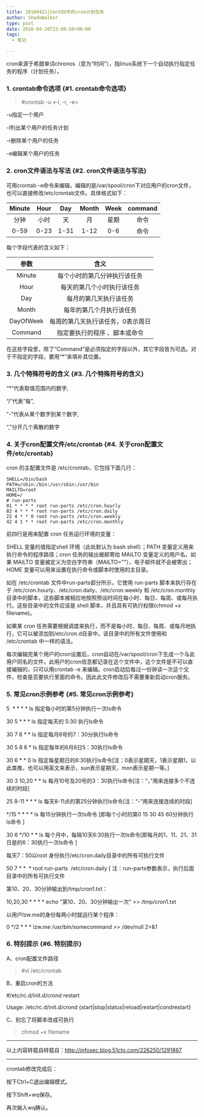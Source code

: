 ```yaml
---
title: 20160421|CentOS中的cron计划任务
author: ShadoWalker
type: post
date: 2016-04-20T23:09:58+00:00
tags:
  - 笔记

---
```

cron来源于希腊单词chronos（意为“时间”），指linux系统下一个自动执行指定任务的程序（计划任务）。

### 1. crontab命令选项 {#1. crontab命令选项}

> #crontab -u <-l, -r, -e>

-u指定一个用户
  
-l列出某个用户的任务计划
  
-r删除某个用户的任务
  
-e编辑某个用户的任务

### 2. cron文件语法与写法 {#2. cron文件语法与写法}

可用crontab -e命令来编辑，编辑的是/var/spool/cron下对应用户的cron文件，也可以直接修改/etc/crontab文件。具体格式如下：

| Minute | Hour | Day | Month | Week | command |
| :-: | :-: | :-: | :-: | :-: | :-: |
| 分钟 | 小时 | 天 | 月 | 星期 | 命令 |
| 0-59 | 0-23 | 1-31 | 1-12 | 0-6 | 命令 |

每个字段代表的含义如下：

| 参数 | 含义 |
| :-: | :-: |
| Minute | 每个小时的第几分钟执行该任务 |
| Hour | 每天的第几个小时执行该任务 |
| Day | 每月的第几天执行该任务 |
| Month | 每年的第几个月执行该任务 |
| DayOfWeek | 每周的第几天执行该任务，0表示周日 |
| Command | 指定要执行的程序 、脚本或命令 |

在这些字段里，除了“Command”是必须指定的字段以外，其它字段皆为可选。对于不指定的字段，要用“*”来填补其位置。

### 3. 几个特殊符号的含义 {#3. 几个特殊符号的含义}

“*”代表取值范围内的数字,
  
“/”代表”每”,
  
“-”代表从某个数字到某个数字,
  
“,”分开几个离散的数字

### 4. 关于cron配置文件/etc/crontab {#4. 关于cron配置文件/etc/crontab}

cron 的主配置文件是 /etc/crontab，它包括下面几行：

```go-html-template
SHELL=/bin/bash
PATH=/sbin:/bin:/usr/sbin:/usr/bin
MAILTO=root
HOME=/
# run-parts
01 * * * * root run-parts /etc/cron.hourly
02 4 * * * root run-parts /etc/cron.daily
22 4 * * 0 root run-parts /etc/cron.weekly
42 4 1 * * root run-parts /etc/cron.monthly
```

前四行是用来配置 cron 任务运行环境的变量：

SHELL 变量的值指定shell 环境（此处默认为 bash shell）；PATH 变量定义用来执行命令的程序路径；cron 任务的输出被邮寄给 MAILTO 变量定义的用户名，如果 MAILTO 变量被定义为空白字符串（MAILTO=""），电子邮件就不会被寄出；HOME 变量可以用来设置在执行命令或脚本时使用的主目录。

如在 /etc/crontab 文件中run-parts部分所示，它使用 run-parts 脚本来执行存在于 /etc/cron.hourly、/etc/cron.daily、/etc/cron.weekly 和 /etc/cron.monthly 目录中的脚本，这些脚本被相应地按照预设时间在每小时、每日、每周、或每月执行。这些目录中的文件应该是 shell 脚本，并且具有可执行权限(chmod +x filename)。

如果某 cron 任务需要根据调度来执行，而不是每小时、每日、每周、或每月地执行，它可以被添加到/etc/cron.d目录中。该目录中的所有文件使用和 /etc/crontab 中一样的语法。

每次编辑完某个用户的cron设置后，cron自动在/var/spool/cron下生成一个与此用户同名的文件，此用户的cron信息都记录在这个文件中，这个文件是不可以直接编辑的，只可以用crontab -e 来编辑。cron启动后每过一份钟读一次这个文件，检查是否要执行里面的命令。因此此文件修改后不需要重新启动cron服务。

### 5. 常见cron示例参考 {#5. 常见cron示例参考}

5  \* \* \* \* ls 指定每小时的第5分钟执行一次ls命令
  
30 5 \* \* * ls 指定每天的 5:30 执行ls命令
  
30 7 8 \* \* ls 指定每月8号的7：30分执行ls命令
  
30 5 8 6 * ls 指定每年的6月8日5：30执行ls命令
  
30 6 \* \* 0 ls 指定每星期日的6:30执行ls命令[注：0表示星期天，1表示星期1，以此类推，也可以用英文来表示，sun表示星期天，mon表示星期一等。]
  
30 3 10,20 \* \* ls 每月10号及20号的3：30执行ls命令[注：“，”用来连接多个不连续的时段]
  
25 8-11 \* \* * ls 每天8-11点的第25分钟执行ls命令[注：“-”用来连接连续的时段]
  
\*/15 \* \* \* * ls 每15分钟执行一次ls命令 [即每个小时的第0 15 30 45 60分钟执行ls命令 ]
  
30 6 \*/10 \* * ls 每个月中，每隔10天6:30执行一次ls命令[即每月的1、11、21、31日是的6：30执行一次ls命令 ]

每天7：50以root 身份执行/etc/cron.daily目录中的所有可执行文件
  
50 7 \* \*  * root run-parts  /etc/cron.daily [ 注：run-parts参数表示，执行后面目录中的所有可执行文件

第10、20、30分钟输出到/tmp/cron1.txt：
  
10,20,30 \* \* \* \* echo "第10、20、30分钟输出一次" >> /tmp/cron1.txt

以用户lzw.me的身份每两小时就运行某个程序：

0 \*/2 \* \* \* lzw.me /usr/bin/somecommand >> /dev/null 2>&1

### 6. 特别提示 {#6. 特别提示}

A、cron配置文件路径

> #vi /etc/crontab

B、重启cron的方法

#/etc/rc.d/init.d/crond restart
  
Usage: /etc/rc.d/init.d/crond {start|stop|status|reload|restart|condrestart}

C、别忘了将脚本改成可执行

> chmod +x filename

* * *

以上内容转载自转载自：<http://infosec.blog.51cto.com/226250/1291867>

* * *

crontab修改完成后：

按下Ctrl+C退出编辑模式。

按下Shift+wq保存。

再次输入wq确认。
